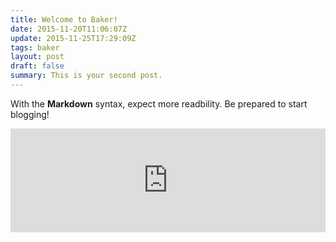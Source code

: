 ```yaml
---
title: Welcome to Baker!
date: 2015-11-20T11:06:07Z
update: 2015-11-25T17:29:09Z
tags: baker
layout: post
draft: false
summary: This is your second post.
---
```


With the **Markdown** syntax, expect more readbility. Be prepared to start blogging!

<iframe width="100%" height="166" scrolling="no" frameborder="no" src="https://w.soundcloud.com/player/?url=https%3A//api.soundcloud.com/tracks/121515363&color=ff5500"></iframe>
